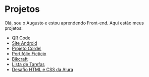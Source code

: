 # Projetos
 
Olá, sou o Augusto e estou aprendendo Front-end. Aqui estão meus projetos:

<ul>
    <li><a target="_blank" href="https://augustooliveira0.github.io/projetos/qr-code-component-main/index.html" target="_blank">QR Code</a></li>
    <li><a target="_blank" href="https://augustooliveira0.github.io/projetos/site-android/index.html" target="_blank">Site Android</a></li>
    <li><a target="_blank" href="https://augustooliveira0.github.io/projetos/projeto-cordel/index.html">Projeto Cordel</a></li>
    <li><a href="https://augustooliveira0.github.io/projetos/portfolio-ficticio\index.html">Portifólio Fictício</a></li>
    <li><a href="https://augustooliveira0.github.io/projetos/Bikcraft\index.html">Bikcraft</a></li>
    <li><a href="https://augustooliveira0.github.io/todo_react_vite/">Lista de Tarefas</a></li>
    <li><a href="https://augustooliveira0.github.io/projetos/7daysOfCode-HTML-CSS\index.html">Desafio HTML e CSS da Alura</a></li>
</ul>
